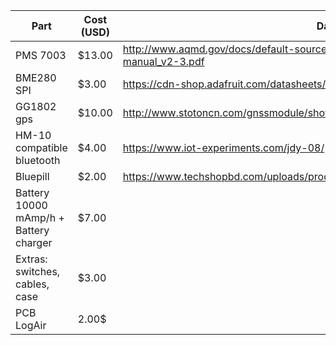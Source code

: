 |Part   | Cost (USD)  | Data Sheet   |
|---|---|---|
|PMS 7003  |$13.00 |http://www.aqmd.gov/docs/default-source/aq-spec/resources-page/plantower-pms5003-manual_v2-3.pdf|
|BME280 SPI   |$3.00   |https://cdn-shop.adafruit.com/datasheets/BST-BME280_DS001-10.pdf   |
|GG1802 gps   |$10.00   |http://www.stotoncn.com/gnssmodule/showproduct.php?lang=en&id=63   |
|HM-10 compatible bluetooth   |$4.00   | https://www.iot-experiments.com/jdy-08/   |
|Bluepill   |$2.00   |https://www.techshopbd.com/uploads/product_document/STM32bluepillarduinoguide(1).pdf   |
|Battery 10000 mAmp/h + Battery charger   |$7.00   |   |
|Extras: switches, cables, case   |$3.00    |   |
|PCB LogAir| 2.00$ | |
